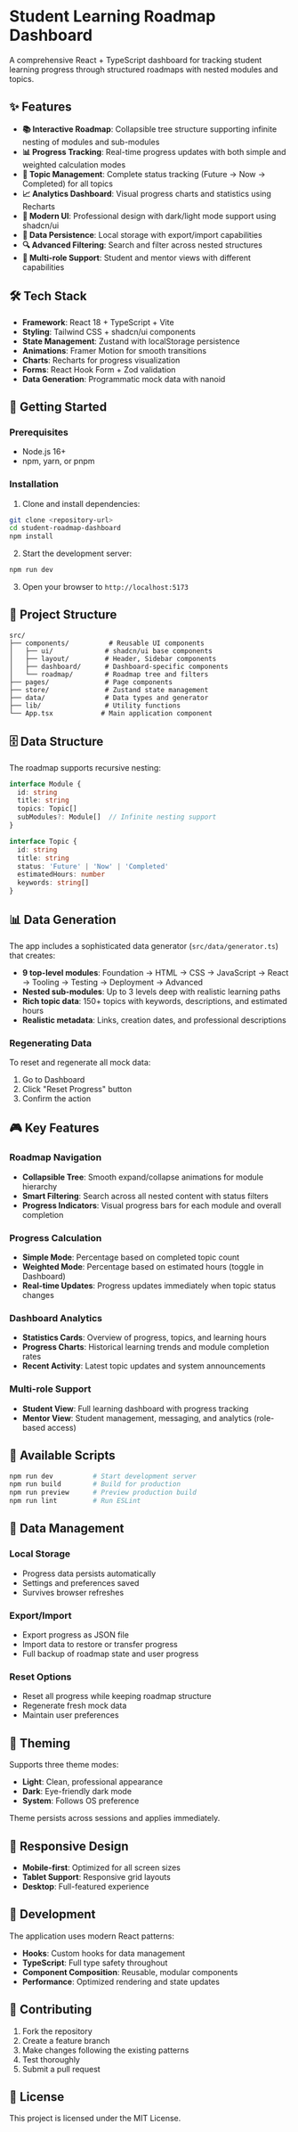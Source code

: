 # Student Learning Roadmap Dashboard

A comprehensive React + TypeScript dashboard for tracking student learning progress through structured roadmaps with nested modules and topics.

## ✨ Features

- **📚 Interactive Roadmap**: Collapsible tree structure supporting infinite nesting of modules and sub-modules
- **📊 Progress Tracking**: Real-time progress updates with both simple and weighted calculation modes
- **🎯 Topic Management**: Complete status tracking (Future → Now → Completed) for all topics
- **📈 Analytics Dashboard**: Visual progress charts and statistics using Recharts
- **🎨 Modern UI**: Professional design with dark/light mode support using shadcn/ui
- **💾 Data Persistence**: Local storage with export/import capabilities
- **🔍 Advanced Filtering**: Search and filter across nested structures
- **👥 Multi-role Support**: Student and mentor views with different capabilities

## 🛠 Tech Stack

- **Framework**: React 18 + TypeScript + Vite
- **Styling**: Tailwind CSS + shadcn/ui components
- **State Management**: Zustand with localStorage persistence
- **Animations**: Framer Motion for smooth transitions
- **Charts**: Recharts for progress visualization
- **Forms**: React Hook Form + Zod validation
- **Data Generation**: Programmatic mock data with nanoid

## 🚀 Getting Started

### Prerequisites

- Node.js 16+ 
- npm, yarn, or pnpm

### Installation

1. Clone and install dependencies:
```bash
git clone <repository-url>
cd student-roadmap-dashboard
npm install
```

2. Start the development server:
```bash
npm run dev
```

3. Open your browser to `http://localhost:5173`

## 📁 Project Structure

```
src/
├── components/          # Reusable UI components
│   ├── ui/             # shadcn/ui base components
│   ├── layout/         # Header, Sidebar components
│   ├── dashboard/      # Dashboard-specific components
│   └── roadmap/        # Roadmap tree and filters
├── pages/              # Page components
├── store/              # Zustand state management
├── data/               # Data types and generator
├── lib/                # Utility functions
└── App.tsx            # Main application component
```

## 🗄 Data Structure

The roadmap supports recursive nesting:

```typescript
interface Module {
  id: string
  title: string
  topics: Topic[]
  subModules?: Module[]  // Infinite nesting support
}

interface Topic {
  id: string
  title: string
  status: 'Future' | 'Now' | 'Completed'
  estimatedHours: number
  keywords: string[]
}
```

## 📊 Data Generation

The app includes a sophisticated data generator (`src/data/generator.ts`) that creates:

- **9 top-level modules**: Foundation → HTML → CSS → JavaScript → React → Tooling → Testing → Deployment → Advanced
- **Nested sub-modules**: Up to 3 levels deep with realistic learning paths
- **Rich topic data**: 150+ topics with keywords, descriptions, and estimated hours
- **Realistic metadata**: Links, creation dates, and professional descriptions

### Regenerating Data

To reset and regenerate all mock data:
1. Go to Dashboard
2. Click "Reset Progress" button
3. Confirm the action

## 🎮 Key Features

### Roadmap Navigation
- **Collapsible Tree**: Smooth expand/collapse animations for module hierarchy
- **Smart Filtering**: Search across all nested content with status filters
- **Progress Indicators**: Visual progress bars for each module and overall completion

### Progress Calculation
- **Simple Mode**: Percentage based on completed topic count
- **Weighted Mode**: Percentage based on estimated hours (toggle in Dashboard)
- **Real-time Updates**: Progress updates immediately when topic status changes

### Dashboard Analytics
- **Statistics Cards**: Overview of progress, topics, and learning hours  
- **Progress Charts**: Historical learning trends and module completion rates
- **Recent Activity**: Latest topic updates and system announcements

### Multi-role Support
- **Student View**: Full learning dashboard with progress tracking
- **Mentor View**: Student management, messaging, and analytics (role-based access)

## 🔧 Available Scripts

```bash
npm run dev          # Start development server
npm run build        # Build for production  
npm run preview      # Preview production build
npm run lint         # Run ESLint
```

## 💾 Data Management

### Local Storage
- Progress data persists automatically
- Settings and preferences saved
- Survives browser refreshes

### Export/Import
- Export progress as JSON file
- Import data to restore or transfer progress
- Full backup of roadmap state and user progress

### Reset Options
- Reset all progress while keeping roadmap structure
- Regenerate fresh mock data
- Maintain user preferences

## 🎨 Theming

Supports three theme modes:
- **Light**: Clean, professional appearance
- **Dark**: Eye-friendly dark mode
- **System**: Follows OS preference

Theme persists across sessions and applies immediately.

## 📱 Responsive Design

- **Mobile-first**: Optimized for all screen sizes
- **Tablet Support**: Responsive grid layouts
- **Desktop**: Full-featured experience

## 🧪 Development

The application uses modern React patterns:

- **Hooks**: Custom hooks for data management
- **TypeScript**: Full type safety throughout
- **Component Composition**: Reusable, modular components
- **Performance**: Optimized rendering and state updates

## 🤝 Contributing

1. Fork the repository
2. Create a feature branch
3. Make changes following the existing patterns
4. Test thoroughly
5. Submit a pull request

## 📄 License

This project is licensed under the MIT License.